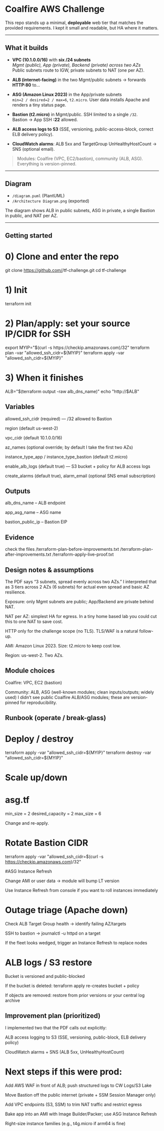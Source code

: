# Coalfire AWS Challenge

This repo stands up a minimal, **deployable** web tier that matches the provided requirements. I kept it small and readable, but HA where it matters.

---

## What it builds

- **VPC (10.1.0.0/16)** with **six /24 subnets**  
  *Mgmt (public), App (private), Backend (private) across two AZs*  
  Public subnets route to IGW, private subnets to NAT (one per AZ).

- **ALB (internet-facing)** in the two Mgmt/public subnets → forwards **HTTP:80** to…

- **ASG (Amazon Linux 2023)** in the App/private subnets  
  `min=2 / desired=2 / max=6`, `t2.micro`. User data installs Apache and renders a tiny status page.

- **Bastion (t2.micro)** in Mgmt/public. SSH limited to a single `/32`.  
  Bastion → App SSH **:22** allowed.

- **ALB access logs to S3** (SSE, versioning, public-access-block, correct ELB delivery policy).

- **CloudWatch alarms**: ALB 5xx and TargetGroup UnHealthyHostCount → SNS (optional email).

> Modules: Coalfire (VPC, EC2/bastion), community (ALB, ASG). Everything is version-pinned.

---

## Diagram

- `/diagram.puml` (PlantUML)  
- `/Architecture Diagram.png` (exported)

The diagram shows ALB in public subnets, ASG in private, a single Bastion in public, and NAT per AZ.

---

## Getting started


# 0) Clone and enter the repo
git clone https://github.com/<you>/tf-challenge.git
cd tf-challenge

# 1) Init
terraform init

# 2) Plan/apply: set your source IP/CIDR for SSH
export MYIP="$(curl -s https://checkip.amazonaws.com)/32"
terraform plan  -var "allowed_ssh_cidr=${MYIP}"
terraform apply -var "allowed_ssh_cidr=${MYIP}"

# 3) When it finishes
ALB="$(terraform output -raw alb_dns_name)"
echo "http://$ALB"


## Variables

allowed_ssh_cidr (required) — /32 allowed to Bastion

region (default us-west-2)

vpc_cidr (default 10.1.0.0/16)

az_names (optional override; by default I take the first two AZs)

instance_type_app / instance_type_bastion (default t2.micro)

enable_alb_logs (default true) — S3 bucket + policy for ALB access logs

create_alarms (default true), alarm_email (optional SNS email subscription)


## Outputs

alb_dns_name – ALB endpoint

app_asg_name – ASG name

bastion_public_ip – Bastion EIP 


## Evidence 
check the files
/terraform-plan-before-improvements.txt
/terraform-plan-after-improvements.txt
/terraform-apply-live-proof.txt


## Design notes & assumptions

The PDF says “3 subnets, spread evenly across two AZs.” I interpreted that as 3 tiers across 2 AZs (6 subnets) for actual even spread and basic AZ resilience.

Exposure: only Mgmt subnets are public; App/Backend are private behind NAT.

NAT per AZ: simplest HA for egress. In a tiny home based lab you could cut this to one NAT to save cost.

HTTP only for the challenge scope (no TLS). TLS/WAF is a natural follow-up.

AMI: Amazon Linux 2023. Size: t2.micro to keep cost low.

Region: us-west-2. Two AZs.

## Module choices

Coalfire: VPC, EC2 (bastion)

Community: ALB, ASG (well-known modules; clean inputs/outputs; widely used)
I didn’t see public Coalfire ALB/ASG modules; these are version-pinned for reproducibility.

## Runbook (operate / break-glass)

# Deploy / destroy

terraform apply  -var "allowed_ssh_cidr=${MYIP}"
terraform destroy -var "allowed_ssh_cidr=${MYIP}"


# Scale up/down

# asg.tf
min_size = 2
desired_capacity = 2
max_size = 6


Change and re-apply.

# Rotate Bastion CIDR

terraform apply -var "allowed_ssh_cidr=$(curl -s https://checkip.amazonaws.com)/32"

#ASG Instance Refresh

Change AMI or user data → module will bump LT version

Use Instance Refresh from console if you want to roll instances immediately

# Outage triage (Apache down)

Check ALB Target Group health → identify failing AZ/targets

SSH to bastion → journalctl -u httpd on a target

If the fleet looks wedged, trigger an Instance Refresh to replace nodes

# ALB logs / S3 restore

Bucket is versioned and public-blocked

If the bucket is deleted: terraform apply re-creates bucket + policy

If objects are removed: restore from prior versions or your central log archive

## Improvement plan (prioritized)

I implemented two that the PDF calls out explicitly:

ALB access logging to S3 (SSE, versioning, public-block, ELB delivery policy)

CloudWatch alarms + SNS (ALB 5xx, UnHealthyHostCount)

# Next steps if this were prod:

Add AWS WAF in front of ALB; push structured logs to CW Logs/S3 Lake

Move Bastion off the public internet (private + SSM Session Manager only)

Add VPC endpoints (S3, SSM) to trim NAT traffic and restrict egress

Bake app into an AMI with Image Builder/Packer; use ASG Instance Refresh

Right-size instance families (e.g., t4g.micro if arm64 is fine)